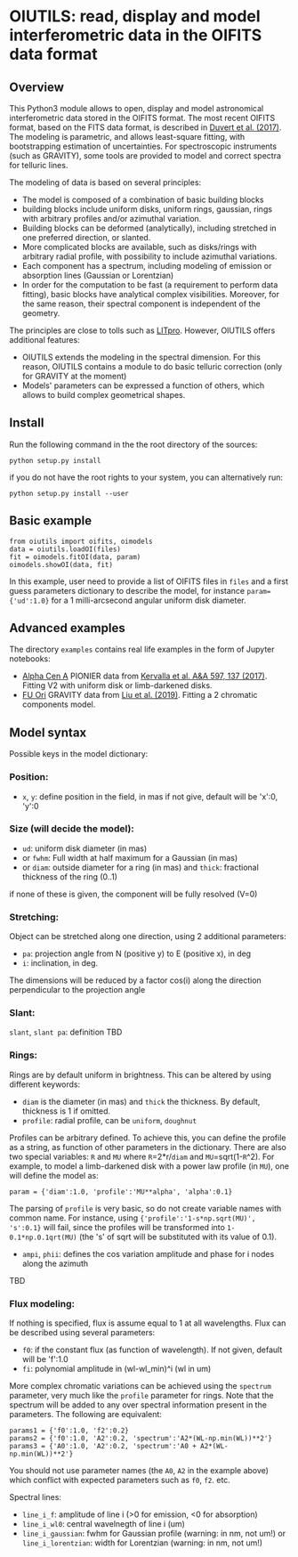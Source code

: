 # OIUTILS: read, display and model interferometric data in the OIFITS data format

## Overview

This Python3 module allows to open, display and model astronomical interferometric
data stored in the OIFITS format. The most recent OIFITS format, based on the FITS
data format, is described in [Duvert et al. (2017)](https://ui.adsabs.harvard.edu/abs/2017A%26A...597A...8D/abstract). The modeling is parametric, and allows least-square fitting, with bootstrapping estimation of uncertainties. For spectroscopic instruments (such as GRAVITY), some tools are provided to model and correct spectra for telluric lines.

The modeling of data is based on several principles:
- The model is composed of a combination of basic building blocks
- building blocks include uniform disks, uniform rings, gaussian, rings with arbitrary profiles and/or azimuthal variation.
- Building blocks can be deformed (analytically), including stretched in one preferred direction, or slanted.
- More complicated blocks are available, such as disks/rings with arbitrary radial profile, with possibility to include azimuthal variations.
- Each component has a spectrum, including modeling of emission or absorption lines (Gaussian or Lorentzian)
- In order for the computation to be fast (a requirement to perform data fitting), basic blocks have analytical complex visibilities. Moreover, for the same reason, their spectral component is independent of the geometry.

The principles are close to tolls such as [LITpro](https://www.jmmc.fr/english/tools/data-analysis/litpro). However, OIUTILS offers additional features:
- OIUTILS extends the modeling in the spectral dimension. For this reason, OIUTILS contains a module to do basic telluric correction (only for GRAVITY at the moment)
- Models' parameters can be expressed a function of others, which allows to build complex geometrical shapes.


## Install

Run the following command in the the root directory of the sources:
```
python setup.py install
```
if you do not have the root rights to your system, you can alternatively run:
```
python setup.py install --user
```

## Basic example

```
from oiutils import oifits, oimodels
data = oiutils.loadOI(files)
fit = oimodels.fitOI(data, param)
oimodels.showOI(data, fit)
```
In this example, user need to provide a list of OIFITS files in `files` and a first guess parameters dictionary to describe the model, for instance `param={'ud':1.0}` for a 1 milli-arcsecond angular uniform disk diameter.

## Advanced examples

The directory `examples` contains real life examples in the form of Jupyter notebooks:
- [Alpha Cen A](https://github.com/amerand/OIUTILS/blob/master/examples/alphaCenA.ipynb) PIONIER data from [Kervalla et al. A&A 597, 137 (2017)](https://ui.adsabs.harvard.edu/abs/2017A%26A...597A.137K/abstract). Fitting V2 with uniform disk or limb-darkened disks.
- [FU Ori](https://github.com/amerand/OIUTILS/blob/master/examples/FUOri.ipynb) GRAVITY data from [Liu et al. (2019)](https://ui.adsabs.harvard.edu/abs/2019ApJ...884...97L/abstract). Fitting a 2 chromatic components model.


## Model syntax

Possible keys in the model dictionary:

### Position:
  - `x`, `y`: define position in the field, in mas
      if not give, default will be 'x':0, 'y':0

### Size (will decide the model):
  - `ud`: uniform disk diameter (in mas)
  - or `fwhm`: Full width at half maximum for a Gaussian (in mas)
  - or `diam`: outside diameter for a ring (in mas) and `thick`: fractional thickness of the ring (0..1)

if none of these is given, the component will be fully resolved (V=0)

### Stretching:
  Object can be stretched along one direction, using 2 additional parameters:
  - `pa`: projection angle from N (positive y) to E (positive x), in deg
  - `i`: inclination, in deg.

The dimensions will be reduced by a factor cos(i) along the direction perpendicular to the projection angle

### Slant:
  `slant`, `slant pa`: definition TBD

### Rings:
  Rings are by default uniform in brightness. This can be altered by using
  different keywords:
- `diam` is the diameter (in mas) and `thick` the thickness. By default, thickness is 1 if omitted.
- `profile`: radial profile, can be `uniform`, `doughnut`

Profiles can be arbitrary defined. To achieve this, you can define the profile as a string, as function of other parameters in the dictionary. There are also two special variables: `R` and `MU` where `R`=2*r/`diam` and `MU`=sqrt(1-`R`^2). For example, to model a limb-darkened disk with a power law profile (in `MU`), one will define the model as:
```
param = {'diam':1.0, 'profile':'MU**alpha', 'alpha':0.1}
```
The parsing of `profile` is very basic, so do not create variable names with common name. For instance, using `{'profile':'1-s*np.sqrt(MU)', 's':0.1}` will fail, since the profiles will be transformed into `1-0.1*np.0.1qrt(MU)` (the 's' of sqrt will be substituted with its value of 0.1).

- `ampi`, `phii`: defines the cos variation amplitude and phase for i nodes along the azimuth

TBD

### Flux modeling:
If nothing is specified, flux is assume equal to 1 at all wavelengths. Flux can be described using several parameters:

- `f0`: if the constant flux (as function of wavelength). If not given, default will be 'f':1.0
- `fi`: polynomial amplitude in (wl-wl_min)^i (wl in um)

More complex chromatic variations can be achieved using the `spectrum` parameter, very much like the `profile` parameter for rings. Note that the spectrum will be added to any over spectral information present in the parameters. The following are equivalent:
```
params1 = {'f0':1.0, 'f2':0.2}
params2 = {'f0':1.0, 'A2':0.2, 'spectrum':'A2*(WL-np.min(WL))**2'}
params3 = {'A0':1.0, 'A2':0.2, 'spectrum':'A0 + A2*(WL-np.min(WL))**2'}
```
You should not use parameter names (the `A0`, `A2` in the example above) which conflict with expected parameters such as `f0`, `f2`. etc.

Spectral lines:
- `line_i_f`: amplitude of line i (>0 for emission, <0 for absorption)
- `line_i_wl0`: central wavelnegth of line i (um)
- `line_i_gaussian`: fwhm for Gaussian profile (warning: in nm, not um!)
   or `line_i_lorentzian`: width for Lorentzian (warning: in nm, not um!)
